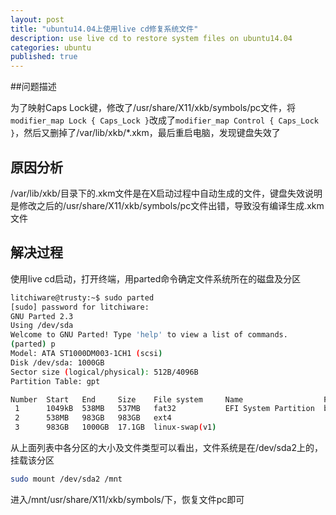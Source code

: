 ```yaml
---
layout: post
title: "ubuntu14.04上使用live cd修复系统文件"
description: use live cd to restore system files on ubuntu14.04
categories: ubuntu
published: true
---
```


##问题描述

为了映射Caps Lock键，修改了/usr/share/X11/xkb/symbols/pc文件，将`modifier_map Lock { Caps_Lock }`改成了`modifier_map Control { Caps_Lock }`，然后又删掉了/var/lib/xkb/*.xkm，最后重启电脑，发现键盘失效了

## 原因分析

/var/lib/xkb/目录下的.xkm文件是在X启动过程中自动生成的文件，键盘失效说明是修改之后的/usr/share/X11/xkb/symbols/pc文件出错，导致没有编译生成.xkm文件

## 解决过程

使用live cd启动，打开终端，用parted命令确定文件系统所在的磁盘及分区

~~~ bash
litchiware@trusty:~$ sudo parted
[sudo] password for litchiware: 
GNU Parted 2.3
Using /dev/sda
Welcome to GNU Parted! Type 'help' to view a list of commands.
(parted) p
Model: ATA ST1000DM003-1CH1 (scsi)
Disk /dev/sda: 1000GB
Sector size (logical/physical): 512B/4096B
Partition Table: gpt

Number  Start   End     Size    File system     Name                  Flags
 1      1049kB  538MB   537MB   fat32           EFI System Partition  boot
 2      538MB   983GB   983GB   ext4
 3      983GB   1000GB  17.1GB  linux-swap(v1)
~~~

从上面列表中各分区的大小及文件类型可以看出，文件系统是在/dev/sda2上的，挂载该分区

~~~ bash
sudo mount /dev/sda2 /mnt
~~~

进入/mnt/usr/share/X11/xkb/symbols/下，恢复文件pc即可
